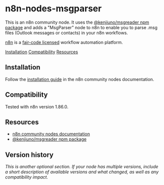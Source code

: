 # n8n-nodes-msgparser

This is an n8n community node. It uses the [@kenjiuno/msgreader npm package](https://www.npmjs.com/package/@kenjiuno/msgreader) and adds a "MsgParser" node to n8n to enable you to parse .msg files (Outlook messages or contacts) in your n8n workflows.

[n8n](https://n8n.io/) is a [fair-code licensed](https://docs.n8n.io/reference/license/) workflow automation platform.

[Installation](#installation)
[Compatibility](#compatibility)
[Resources](#resources) 

## Installation

Follow the [installation guide](https://docs.n8n.io/integrations/community-nodes/installation/) in the n8n community nodes documentation.

## Compatibility

Tested with n8n version 1.86.0.

## Resources

* [n8n community nodes documentation](https://docs.n8n.io/integrations/community-nodes/)
* [@kenjiuno/msgreader npm package](https://www.npmjs.com/package/@kenjiuno/msgreader)

## Version history

_This is another optional section. If your node has multiple versions, include a short description of available versions and what changed, as well as any compatibility impact._


